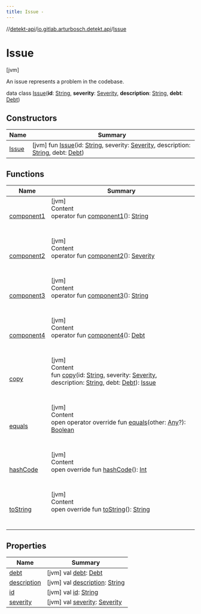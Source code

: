 ```yaml
---
title: Issue -
---
```

//[detekt-api](../../index.md)/[io.gitlab.arturbosch.detekt.api](../index.md)/[Issue](index.md)



# Issue  
 [jvm] 

An issue represents a problem in the codebase.

data class [Issue](index.md)(**id**: [String](https://kotlinlang.org/api/latest/jvm/stdlib/kotlin/-string/index.html), **severity**: [Severity](../-severity/index.md), **description**: [String](https://kotlinlang.org/api/latest/jvm/stdlib/kotlin/-string/index.html), **debt**: [Debt](../-debt/index.md))   


## Constructors  
  
|  Name|  Summary| 
|---|---|
| [Issue](-issue.md)|  [jvm] fun [Issue](-issue.md)(id: [String](https://kotlinlang.org/api/latest/jvm/stdlib/kotlin/-string/index.html), severity: [Severity](../-severity/index.md), description: [String](https://kotlinlang.org/api/latest/jvm/stdlib/kotlin/-string/index.html), debt: [Debt](../-debt/index.md))   <br>


## Functions  
  
|  Name|  Summary| 
|---|---|
| [component1](component1.md)| [jvm]  <br>Content  <br>operator fun [component1](component1.md)(): [String](https://kotlinlang.org/api/latest/jvm/stdlib/kotlin/-string/index.html)  <br><br><br>
| [component2](component2.md)| [jvm]  <br>Content  <br>operator fun [component2](component2.md)(): [Severity](../-severity/index.md)  <br><br><br>
| [component3](component3.md)| [jvm]  <br>Content  <br>operator fun [component3](component3.md)(): [String](https://kotlinlang.org/api/latest/jvm/stdlib/kotlin/-string/index.html)  <br><br><br>
| [component4](component4.md)| [jvm]  <br>Content  <br>operator fun [component4](component4.md)(): [Debt](../-debt/index.md)  <br><br><br>
| [copy](copy.md)| [jvm]  <br>Content  <br>fun [copy](copy.md)(id: [String](https://kotlinlang.org/api/latest/jvm/stdlib/kotlin/-string/index.html), severity: [Severity](../-severity/index.md), description: [String](https://kotlinlang.org/api/latest/jvm/stdlib/kotlin/-string/index.html), debt: [Debt](../-debt/index.md)): [Issue](index.md)  <br><br><br>
| [equals](https://kotlinlang.org/api/latest/jvm/stdlib/kotlin/-any/equals.html)| [jvm]  <br>Content  <br>open operator override fun [equals](https://kotlinlang.org/api/latest/jvm/stdlib/kotlin/-any/equals.html)(other: [Any](https://kotlinlang.org/api/latest/jvm/stdlib/kotlin/-any/index.html)?): [Boolean](https://kotlinlang.org/api/latest/jvm/stdlib/kotlin/-boolean/index.html)  <br><br><br>
| [hashCode](https://kotlinlang.org/api/latest/jvm/stdlib/kotlin/-any/hash-code.html)| [jvm]  <br>Content  <br>open override fun [hashCode](https://kotlinlang.org/api/latest/jvm/stdlib/kotlin/-any/hash-code.html)(): [Int](https://kotlinlang.org/api/latest/jvm/stdlib/kotlin/-int/index.html)  <br><br><br>
| [toString](to-string.md)| [jvm]  <br>Content  <br>open override fun [toString](to-string.md)(): [String](https://kotlinlang.org/api/latest/jvm/stdlib/kotlin/-string/index.html)  <br><br><br>


## Properties  
  
|  Name|  Summary| 
|---|---|
| [debt](index.md#io.gitlab.arturbosch.detekt.api/Issue/debt/#/PointingToDeclaration/)|  [jvm] val [debt](index.md#io.gitlab.arturbosch.detekt.api/Issue/debt/#/PointingToDeclaration/): [Debt](../-debt/index.md)   <br>
| [description](index.md#io.gitlab.arturbosch.detekt.api/Issue/description/#/PointingToDeclaration/)|  [jvm] val [description](index.md#io.gitlab.arturbosch.detekt.api/Issue/description/#/PointingToDeclaration/): [String](https://kotlinlang.org/api/latest/jvm/stdlib/kotlin/-string/index.html)   <br>
| [id](index.md#io.gitlab.arturbosch.detekt.api/Issue/id/#/PointingToDeclaration/)|  [jvm] val [id](index.md#io.gitlab.arturbosch.detekt.api/Issue/id/#/PointingToDeclaration/): [String](https://kotlinlang.org/api/latest/jvm/stdlib/kotlin/-string/index.html)   <br>
| [severity](index.md#io.gitlab.arturbosch.detekt.api/Issue/severity/#/PointingToDeclaration/)|  [jvm] val [severity](index.md#io.gitlab.arturbosch.detekt.api/Issue/severity/#/PointingToDeclaration/): [Severity](../-severity/index.md)   <br>

